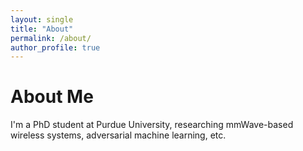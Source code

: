 ```yaml
---
layout: single
title: "About"
permalink: /about/
author_profile: true
---
```

# About Me

I'm a PhD student at Purdue University, researching mmWave-based wireless systems, adversarial machine learning, etc.
